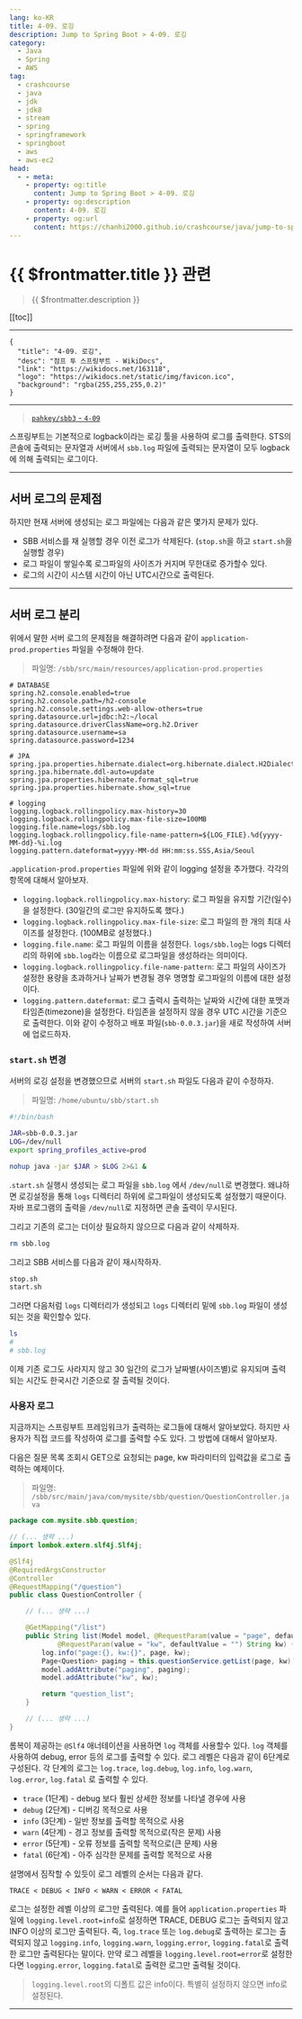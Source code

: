 ```yaml
---
lang: ko-KR
title: 4-09. 로깅
description: Jump to Spring Boot > 4-09. 로깅
category:
  - Java
  - Spring
  - AWS
tag: 
  - crashcourse
  - java
  - jdk
  - jdk8
  - stream
  - spring
  - springframework
  - springboot
  - aws
  - aws-ec2
head:
  - - meta:
    - property: og:title
      content: Jump to Spring Boot > 4-09. 로깅
    - property: og:description
      content: 4-09. 로깅
    - property: og:url
      content: https://chanhi2000.github.io/crashcourse/java/jump-to-spring-boot/04I.html
---
```


# {{ $frontmatter.title }} 관련

> {{ $frontmatter.description }}

[[toc]]

---

```component VPCard
{
  "title": "4-09. 로깅",
  "desc": "점프 투 스프링부트 - WikiDocs",
  "link": "https://wikidocs.net/163118",
  "logo": "https://wikidocs.net/static/img/favicon.ico",
  "background": "rgba(255,255,255,0.2)"
}
```

---

> [<FontIcon icon="iconfont icon-github"/> `pahkey/sbb3` - <FontIcon icon="iconfont icon-folder"/> `4-09`](https://github.com/pahkey/sbb3/tree/4-09)

스프링부트는 기본적으로 logback이라는 로깅 툴을 사용하여 로그를 출력한다. STS의 콘솔에 출력되는 문자열과 서버에서 <FontIcon icon="iconfont icon-file"/>`sbb.log` 파일에 출력되는 문자열이 모두 logback에 의해 출력되는 로그이다.

---

## 서버 로그의 문제점

하지만 현재 서버에 생성되는 로그 파일에는 다음과 같은 몇가지 문제가 있다.

- SBB 서비스를 재 실행할 경우 이전 로그가 삭제된다. (<FontIcon icon="iconfont icon-shell"/>`stop.sh`을 하고 <FontIcon icon="iconfont icon-shell"/>`start.sh`을 실행할 경우)
- 로그 파일이 쌓일수록 로그파일의 사이즈가 커지며 무한대로 증가할수 있다.
- 로그의 시간이 시스템 시간이 아닌 UTC시간으로 출력된다.

---

## 서버 로그 분리

위에서 말한 서버 로그의 문제점을 해결하려면 다음과 같이 <FontIcon icon="iconfont icon-file"/>`application-prod.properties` 파일을 수정해야 한다.

> 파일명: <FontIcon icon="iconfont icon-folder"/>`/sbb/src/main/resources/`<FontIcon icon="iconfont icon-file"/>`application-prod.properties`

```properties
# DATABASE
spring.h2.console.enabled=true
spring.h2.console.path=/h2-console
spring.h2.console.settings.web-allow-others=true
spring.datasource.url=jdbc:h2:~/local
spring.datasource.driverClassName=org.h2.Driver
spring.datasource.username=sa
spring.datasource.password=1234

# JPA
spring.jpa.properties.hibernate.dialect=org.hibernate.dialect.H2Dialect
spring.jpa.hibernate.ddl-auto=update
spring.jpa.properties.hibernate.format_sql=true
spring.jpa.properties.hibernate.show_sql=true

# logging
logging.logback.rollingpolicy.max-history=30
logging.logback.rollingpolicy.max-file-size=100MB
logging.file.name=logs/sbb.log
logging.logback.rollingpolicy.file-name-pattern=${LOG_FILE}.%d{yyyy-MM-dd}-%i.log
logging.pattern.dateformat=yyyy-MM-dd HH:mm:ss.SSS,Asia/Seoul
```

.<FontIcon icon="iconfont icon-file"/>`application-prod.properties` 파일에 위와 같이 logging 설정을 추가했다. 각각의 항목에 대해서 알아보자.

- `logging.logback.rollingpolicy.max-history`: 로그 파일을 유지할 기간(일수)을 설정한다. (30일간의 로그만 유지하도록 했다.)
- `logging.logback.rollingpolicy.max-file-size`: 로그 파일의 한 개의 최대 사이즈를 설정한다. (100MB로 설정했다.)
- `logging.file.name`: 로그 파일의 이름을 설정한다. <FontIcon icon="iconfont icon-folder"/>`logs/`<FontIcon icon="iconfont icon-file"/>`sbb.log`는 logs 디렉터리의 하위에 <FontIcon icon="iconfont icon-file"/>`sbb.log`라는 이름으로 로그파일을 생성하라는 의미이다.
- `logging.logback.rollingpolicy.file-name-pattern`: 로그 파일의 사이즈가 설정한 용량을 초과하거나 날짜가 변경될 경우 명명할 로그파일의 이름에 대한 설정이다.
- `logging.pattern.dateformat`: 로그 출력시 출력하는 날짜와 시간에 대한 포맷과 타임존(timezone)을 설정한다. 타임존을 설정하지 않을 경우 UTC 시간을 기준으로 출력한다.
이와 같이 수정하고 배포 파일(<FontIcon icon="iconfont icon-java"/>`sbb-0.0.3.jar`)을 새로 작성하여 서버에 업로드하자.

### <FontIcon icon="iconfont icon-shell"/>`start.sh` 변경

서버의 로깅 설정을 변경했으므로 서버의 <FontIcon icon="iconfont icon-shell"/>`start.sh` 파일도 다음과 같이 수정하자.

> 파일명: <FontIcon icon="iconfont icon-folder"/>`/home/ubuntu/sbb/`<FontIcon icon="iconfont icon-shell"/>`start.sh`

```sh
#!/bin/bash

JAR=sbb-0.0.3.jar
LOG=/dev/null
export spring_profiles_active=prod

nohup java -jar $JAR > $LOG 2>&1 &
```

.<FontIcon icon="iconfont icon-shell"/>`start.sh` 실행시 생성되는 로그 파일을 <FontIcon icon="iconfont icon-file"/>`sbb.log` 에서 <FontIcon icon="iconfont icon-folder"/>`/dev/null`로 변경했다. 왜냐하면 로깅설정을 통해 <FontIcon icon="iconfont icon-folder"/>`logs` 디렉터리 하위에 로그파일이 생성되도록 설정했기 때문이다. 자바 프로그램의 출력을 <FontIcon icon="iconfont icon-folder"/>`/dev/null`로 지정하면 콘솔 출력이 무시된다.

그리고 기존의 로그는 더이상 필요하지 않으므로 다음과 같이 삭제하자.

```sh
rm sbb.log
```
그리고 SBB 서비스를 다음과 같이 재시작하자.

```sh
stop.sh
start.sh
```

그러면 다음처럼 <FontIcon icon="iconfont icon-folder"/>`logs` 디렉터리가 생성되고 <FontIcon icon="iconfont icon-folder"/>`logs` 디렉터리 밑에 <FontIcon icon="iconfont icon-file"/>`sbb.log` 파일이 생성되는 것을 확인할수 있다.

```sh
ls
#
# sbb.log
```

이제 기존 로그도 사라지지 않고 30 일간의 로그가 날짜별(사이즈별)로 유지되며 출력되는 시간도 한국시간 기준으로 잘 출력될 것이다.

### 사용자 로그

지금까지는 스프링부트 프레임워크가 출력하는 로그들에 대해서 알아보았다. 하지만 사용자가 직접 코드를 작성하여 로그를 출력할 수도 있다. 그 방법에 대해서 알아보자.

다음은 질문 목록 조회시 GET으로 요청되는 page, kw 파라미터의 입력값을 로그로 출력하는 예제이다.

> 파일명: <FontIcon icon="iconfont icon-folder"/>`/sbb/src/main/java/com/mysite/sbb/question/`<FontIcon icon="iconfont icon-java"/>`QuestionController.java`

```java
package com.mysite.sbb.question;

// (... 생략 ...)
import lombok.extern.slf4j.Slf4j;

@Slf4j
@RequiredArgsConstructor
@Controller
@RequestMapping("/question")
public class QuestionController {

    // (... 생략 ...)

    @GetMapping("/list")
    public String list(Model model, @RequestParam(value = "page", defaultValue = "0") int page, 
            @RequestParam(value = "kw", defaultValue = "") String kw) {
        log.info("page:{}, kw:{}", page, kw);
        Page<Question> paging = this.questionService.getList(page, kw);
        model.addAttribute("paging", paging);
        model.addAttribute("kw", kw);

        return "question_list";
    }

    // (... 생략 ...)
}
```

롬복이 제공하는 `@Slf4` 애너테이션을 사용하면 `log` 객체를 사용할수 있다. `log` 객체를 사용하여 debug, error 등의 로그를 출력할 수 있다. 로그 레벨은 다음과 같이 6단계로 구성된다. 각 단계의 로그는 `log.trace`, `log.debug`, `log.info`, `log.warn`, `log.error`, `log.fatal` 로 출력할 수 있다.

- `trace` (1단계) - debug 보다 훨씬 상세한 정보를 나타낼 경우에 사용
- `debug` (2단계) - 디버깅 목적으로 사용
- `info` (3단계) - 일반 정보를 출력할 목적으로 사용
- `warn` (4단계) - 경고 정보를 출력할 목적으로(작은 문제) 사용
- `error` (5단계) - 오류 정보를 출력할 목적으로(큰 문제) 사용
- `fatal` (6단계) - 아주 심각한 문제를 출력할 목적으로 사용

설명에서 짐작할 수 있듯이 로그 레벨의 순서는 다음과 같다.

```
TRACE < DEBUG < INFO < WARN < ERROR < FATAL
```

로그는 설정한 레벨 이상의 로그만 출력된다. 예를 들어 <FontIcon icon="iconfont icon-file"/>`application.properties` 파일에 `logging.level.root=info`로 설정하면 TRACE, DEBUG 로그는 출력되지 않고 INFO 이상의 로그만 출력된다. 즉, `log.trace` 또는 `log.debug`로 출력하는 로그는 출력되지 않고 `logging.info`, `logging.warn`, `logging.error`, `logging.fatal`로 출력한 로그만 출력된다는 말이다. 만약 로그 레벨을 `logging.level.root=error`로 설정한다면 `logging.error`, `logging.fatal`로 출력한 로그만 출력될 것이다.

> `logging.level.root`의 디폴트 값은 info이다. 특별히 설정하지 않으면 info로 설정된다.

---

<TagLinks />